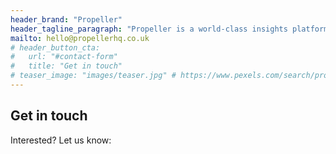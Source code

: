 ```yaml
---
header_brand: "Propeller"
header_tagline_paragraph: "Propeller is a world-class insights platform targeting the UK real estate market. Its quantitative approach to evaluating real estate opportunities will allow you to make the informed decisions needed to grow your portfolio."
mailto: hello@propellerhq.co.uk
# header_button_cta:
#   url: "#contact-form"
#   title: "Get in touch"
# teaser_image: "images/teaser.jpg" # https://www.pexels.com/search/product%20testing/
---
```


## Get in touch

Interested? Let us know:
